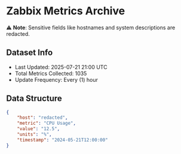 # Zabbix Metrics Archive

⚠️ **Note**: Sensitive fields like hostnames and system descriptions are redacted.

## Dataset Info
- Last Updated: 2025-07-21 21:00 UTC
- Total Metrics Collected: 1035
- Update Frequency: Every (1) hour

## Data Structure
```json
{
    "host": "redacted",
    "metric": "CPU Usage",
    "value": "12.5",
    "units": "%",
    "timestamp": "2024-05-21T12:00:00"
}
```

